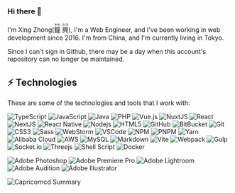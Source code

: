 ### Hi there 👋

I'm Xing Zhong(<ruby>鐘<rt>かね</rt></ruby> <ruby>興<rt>おき</rt></ruby>), I'm a Web Engineer, and I've been working in web development since 2016. I'm from China, and I'm currently living in Tokyo.

Since I can't sign in Github, there may be a day when this account's repository can no longer be maintained.

## ⚡ Technologies

These are some of the technologies and tools that I work with:

![TypeScript](https://img.shields.io/badge/-TypeScript-3178c6?style=flat-square&logo=typescript&logoColor=white)
![JavaScript](https://img.shields.io/badge/-JavaScript-f7df1e?style=flat-square&logo=javascript&logoColor=black)
![Java](https://img.shields.io/badge/-Java-0d8ac7?style=flat-square&logo=java)
![PHP](https://img.shields.io/badge/-PHP-777BB4?style=flat-square&logo=php&logoColor=white)
![Vue.js](https://img.shields.io/badge/-Vue.js-41b883?style=flat-square&logo=vue.js&logoColor=white)
![NuxtJS](https://img.shields.io/badge/-NuxtJS-2f495e?style=flat-square&logo=nuxt.js&logoColor=white)
![React](https://img.shields.io/badge/-React-61dafb?style=flat-square&logo=React&logoColor=black)
![NextJS](https://img.shields.io/badge/-NextJS-black?style=flat-square&logo=next.js&logoColor=white)
![React Native](https://img.shields.io/badge/React_Native-20232a.svg?style=flat-square&logo=react&logoColor=%2361DAFB)
![Nodejs](https://img.shields.io/badge/-Nodejs-339933?style=flat-square&logo=Node.js&logoColor=white)
![HTML5](https://img.shields.io/badge/-HTML5-E34F26?style=flat-square&logo=html5&logoColor=white)
![GitHub](https://img.shields.io/badge/-GitHub-181717?style=flat-square&logo=github)
![BitBucket](https://img.shields.io/badge/-BitBucket-darkblue?style=flat-square&logo=bitbucket)
![Git](https://img.shields.io/badge/-Git-black?style=flat-square&logo=git)
![CSS3](https://img.shields.io/badge/-CSS3-264de4?style=flat-square&logo=css3)
![Sass](https://img.shields.io/badge/-Scss(Less)-CC6699?style=flat-square&logo=sass&logoColor=white)
![WebStorm](https://img.shields.io/badge/-Webstorm-1990e0?style=flat-square&logo=webstorm&logoColor=000)
![VSCode](https://img.shields.io/badge/-VSCode-007ACC?style=flat-square&logo=visual-studio-code&logoColor=white)
![NPM](https://img.shields.io/badge/npm-000000.svg?style=flat-square&logo=npm&logoColor=white)
![PNPM](https://img.shields.io/badge/pnpm-f69220.svg?style=flat-square&logo=pnpm&logoColor=white)
![Yarn](https://img.shields.io/badge/Yarn-2C8EBB.svg?style=flat-square&logo=yarn&logoColor=white)
![Alibaba Cloud](https://img.shields.io/badge/AlibabaCloud-FF6701.svg?style=flat-square&logo=alibabacloud&logoColor=white)
![AWS](https://img.shields.io/badge/AWS-FF9900.svg?style=flat-square&logo=amazon-aws&logoColor=white)
![MySQL](https://img.shields.io/badge/-MySQL-4479A1?style=flat-square&logo=mysql&logoColor=white)
![Markdown](https://img.shields.io/badge/Markdown-000000.svg?style=flat-square&logo=markdown&logoColor=white)
![Vite](https://img.shields.io/badge/-Vite-213547?style=flat-square&logo=vite)
![Webpack](https://img.shields.io/badge/Webpack-1c78c0.svg?style=flat-square&logo=webpack&logoColor=8ed5fa)
![Gulp](https://img.shields.io/badge/GULP-CF4647.svg?style=flat-square&logo=gulp&logoColor=white)
![Socket.io](https://img.shields.io/badge/Socket.io-black?style=flat-square&logo=socket.io&badgeColor=010101)
![Threejs](https://img.shields.io/badge/Three.js-black?style=flat-square&logo=three.js&logoColor=white)
![Shell Script](https://img.shields.io/badge/Shell_Script-121011.svg?style=flat-square&logo=gnu-bash&logoColor=white)
![Docker](https://img.shields.io/badge/-Docker-2496ED?style=flat-square&logo=docker&logoColor=white)
<!--
![Eclipse](https://img.shields.io/badge/-Eclipse-2d2056?style=flat-square&logo=eclipse&logoColor=white)
![MongoDB](https://img.shields.io/badge/-MongoDB-black?style=flat-square&logo=mongodb)
![GraphQL](https://img.shields.io/badge/-GraphQL-E10098?style=flat-square&logo=graphql&logoColor=white)
![JIRA](https://img.shields.io/badge/-JIRA-0052CC?style=flat-square&logo=jira)
![Ruby](https://img.shields.io/badge/-Ruby-ec8981?style=flat-square&logo=Ruby&logoColor=white)
-->

![Adobe Photoshop](https://img.shields.io/badge/Adobe%20Photoshop-001e36.svg?style=flat-square&logo=adobe%20photoshop&logoColor=31a8ff)
![Adobe Premiere Pro](https://img.shields.io/badge/Adobe%20Premiere%20Pro-00005b.svg?style=flat-square&logo=Adobe%20Premiere%20Pro&logoColor=9999ff)
![Adobe Lightroom](https://img.shields.io/badge/Adobe%20Lightroom-001e36.svg?style=flat-square&logo=Adobe%20Lightroom&logoColor=31a8ff)
![Adobe Audition](https://img.shields.io/badge/Adobe%20Audition-00005b.svg?style=flat-square&logo=Adobe%20Audition&logoColor=9999ff)
![Adobe Illustrator](https://img.shields.io/badge/Adobe%20Illustrator-330000.svg?style=flat-square&logo=adobe%20illustrator&logoColor=ffa000)
<!--
![Adobe XD](https://img.shields.io/badge/Adobe%20XD-470137?style=flat-square&logo=Adobe%20XD&logoColor=ff61f6)
-->

<!--
### 🏆 GitHub Profile Trophy:
---
<a href="https://github.com/ryo-ma/github-profile-trophy">
  <img width=800 src="https://github-profile-trophy.vercel.app/?username=Capricorncd&column=8&theme=radical&no-frame=true&no-bg=true"/>
</a>


## 📊 GitHub Stats:

![Capricorncd github stats](https://github-readme-stats.vercel.app/api?username=Capricorncd&theme=radical&show_icons=true&count_private=true)

![Capricorncd Stats](https://github-profile-summary-cards.vercel.app/api/cards/repos-per-language?username=Capricorncd&theme=solarized_dark)
![Capricorncd Stats](https://github-profile-summary-cards.vercel.app/api/cards/most-commit-language?username=Capricorncd&theme=solarized_dark)
-->
![Capricorncd Summary](https://github-profile-summary-cards.vercel.app/api/cards/profile-details?username=Capricorncd&theme=solarized_dark)
